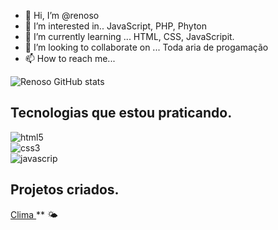- 👋 Hi, I’m @renoso
- 👀 I’m interested in.. JavaScript, PHP, Phyton
- 🌱 I’m currently learning  ... HTML, CSS, JavaScripit.
- 💞️ I’m looking to collaborate on ... Toda aria de progamação
- 📫 How to reach me...

<!---
renoso/renoso is a ✨ special ✨ repository because its `README.md` (this file) appears on your GitHub profile.
You can click the Preview link to take a look at your changes.
--->
![ Renoso GitHub stats](https://github-readme-stats.vercel.app/api?username=renoso&show_icons=true&theme=radical)

## Tecnologias que estou praticando.

<div style= "display: inline_block" >
  <img aline="center"  alt= "html5" src="https://img.shields.io/badge/HTML5-E34F26?style=for-the-badge&logo=html5&logoColor=white" />
</div>
<div style= "display: inline_block" >
  <img aline="center"  alt= "css3" src="https://img.shields.io/badge/CSS3-1572B6?style=for-the-badge&logo=css3&logoColor=white" />
</div>
<div style= "display: inline_block" >
  <img aline="center"  alt= "javascrip" src="https://img.shields.io/badge/JavaScript-323330?style=for-the-badge&logo=javascript&logoColor=F7DF1E" />
</div>

## Projetos criados.

<a href="https://projetoclima.vercel.app/"> Clima </a> ** 🌤
